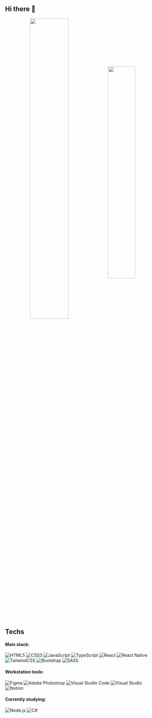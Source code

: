 ## Hi there 👋

<div align="center">
    <img width="50%" align="center" src="https://github-readme-streak-stats.herokuapp.com?user=brunoglvm&mode=weekly&theme=dark&hide_border=true&theme=transparent" />
    <img width="42%" align="center" src="https://github-readme-stats.vercel.app/api/top-langs/?username=brunoglvm&layout=compact&theme=dark&hide_border=true&bg_color=00000000" />
</div>

## Techs

#### Main stack:

<div text-align="justify">
    <img src="https://img.shields.io/badge/HTML5-20232A?style=for-the-badge&logo=html5&labelColor=20232A&logoWidth=-1" alt="HTML5">
    <img src="https://img.shields.io/badge/CSS3-20232A?style=for-the-badge&logo=css3&logoColor=1572B6&labelColor=20232A&color=20232A&logoWidth=-1" alt="CSS3">
    <img src="https://img.shields.io/badge/JavaScript-20232A?style=for-the-badge&logo=javascript&logoColor=F7DF1E&labelColor=20232A&color=20232A&logoWidth=-1" alt="JavaScript">
    <img src="https://img.shields.io/badge/TypeScript-20232A?style=for-the-badge&logo=typescript&logoColor=007ACC&labelColor=20232A&color=20232A&logoWidth=-1" alt="TypeScript">
    <img src="https://img.shields.io/badge/React-20232A?style=for-the-badge&logo=react&logoColor=61DAFB&labelColor=20232A&color=20232A&logoWidth=-1" alt="React">
    <img src="https://img.shields.io/badge/React_Native-20232A?style=for-the-badge&logo=react&logoColor=61DAFB&labelColor=20232A&color=20232A&logoWidth=-1" alt="React Native">
    <img src="https://img.shields.io/badge/TailwindCSS-20232A?style=for-the-badge&logo=tailwind-css&logoColor=38B2AC&labelColor=20232A&color=20232A&logoWidth=-1" alt="TailwindCSS">
    <img src="https://img.shields.io/badge/Bootstrap-20232A?style=for-the-badge&logo=bootstrap&logoColor=8511FA&labelColor=20232A&color=20232A&logoWidth=-1" alt="Bootstrap">
    <img src="https://img.shields.io/badge/SASS-20232A?style=for-the-badge&logo=SASS&logoColor=CC6699&labelColor=20232A&color=20232A&logoWidth=-1" alt="SASS">
</div>

#### Workstation tools:

<div text-align="justify">
    <img src="https://img.shields.io/badge/figma-%2320232A.svg?style=for-the-badge&logo=figma&logoColor=F24E1E&labelColor=20232A&logoWidth=-1" alt="Figma">
    <img src="https://img.shields.io/badge/adobe%20photoshop-%2320232A.svg?style=for-the-badge&logo=adobe%20photoshop&logoColor=31A8FF&labelColor=20232A&logoWidth=-1" alt="Adobe Photoshop">
    <img src="https://img.shields.io/badge/Visual%20Studio%20Code-%2320232A.svg?style=for-the-badge&logo=visual-studio-code&logoColor=0078d7&labelColor=20232A&logoWidth=-1" alt="Visual Studio Code">
    <img src="https://img.shields.io/badge/Visual%20Studio-%2320232A.svg?style=for-the-badge&logo=visual-studio&logoColor=5C2D91&labelColor=20232A&logoWidth=-1" alt="Visual Studio">
    <img src="https://img.shields.io/badge/Notion-%2320232A.svg?style=for-the-badge&logo=notion&logoColor=white&labelColor=20232A&logoWidth=-1" alt="Notion">
</div>

#### Currently studying:

<div text-align="justify">
    <img src="https://img.shields.io/badge/Node.js-%2320232A.svg?style=for-the-badge&logo=node.js&logoColor=68A063&labelColor=20232A&logoWidth=-1" alt="Node.js">
    <img src="https://img.shields.io/badge/C%23-%2320232A.svg?style=for-the-badge&logo=csharp&logoColor=239120&labelColor=20232A&logoWidth=-1" alt="C#">
</div>
